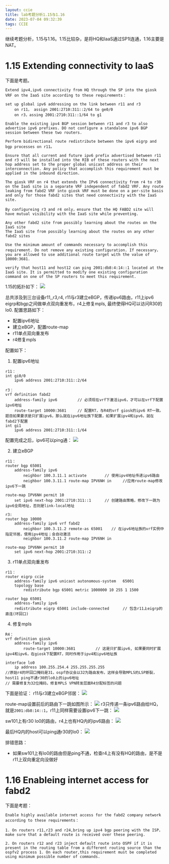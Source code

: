 ```yaml
---
layout: ccie
title: lab考题分析1.15与1.16
date: 2023-07-04 09:32:39
tags: CCIE
---
```


继续考题分析，1.15与1.16。1.15比较杂，是将HQ和IaaS通过SP1l连通，1.16主要是NAT。

# 1.15  Extending connectivity to IaaS
下面是考题。
```
Extend ipv4,ipv6 connectivity from HQ through the SP into the giosk VRF on the IaaS site according to these requirements：

set up global ipv6 addressing on the link between r11 and r3
    on r11， assign 2001:2710:311::2/64 to ge0/0
    on r3，assing 2001:2710:311::1/64 to g1

Enable the existing ipv4 BGP session between r11 and r3 to also advertise ipv6 prefixes. DO not configure a standalone ipv6 BGP session between these two routers.

Perform bidirectional route redistribute between the ipv6 eigrp and bgp processes on r11。

Ensure that all current and future ipv6 prefix advertised between r11 and r3 will be installed into the RIB of these routers with the next hop address set to the proper global unicast address on their interconnection. Any policy that accomplish this requirement must be applied in the inbound direction.

The giosk VRF on r4 that extends the IPv6 connectivity from r4 to r30 on the IaaS site is a separate VRF independent of fabd2 VRF. Any route leaking from fabd2 VRF into giosk VRF must be done on a per-site basis and only for those fabd2 sites that need connectivity with the IaaS site.

By configureing r3 and r4 only，ensure that the HQ FABD2 site will have mutual visibility with the IaaS site while preventing.

Any other fabd2 site from possibly learning about the routes on the IaaS site
The IaaS site from possibly learning about the routes on any other fabd2 sites

Use the minimum amount of commands necessary to accomplish this requirement. Do not remove any existing configuration. If necessary，you are allowed to use additional route target with the value of 10000:3681.

verify that host11 and host12 can ping 2001:db8:4:14::1 located at the IaaS site. It is permitted to modify one existing configuration command on one of the SP routers to meet this requirement.
```

1.15的拓扑如下：
![](https://rancho333.github.io/pictures/lab_1.15.png)

总共涉及到三台设备r11,,r3,r4, r11与r3建立eBGP，传递ipv6路由，r11上ipv6 eigrp和bgp之间做单点双向重发布，r4上修复mpls, 最终使得HQ可以访问R30的lo0. 配置思路如下：
- 配置ipv6地址
- 建立eBGP，配置route-map
- r11单点双向重发布
- r4修复mpls

配置如下：
1. 配置ipv6地址
```
r11：
int gi0/0
    ipv6 address 2001:2710:311::2/64

r3：
vrf definition fabd2
    address-family ipv6         // 必须现在vrf下激活ipv6，才可以在vrf下配置ipv6地址
    route-target 10000:3681     // 配置RT，与R4的vrf giosk的ipv6 RT一致。题目如果要求是只扩展ipv6，那么就在ipv6地址族下配置，如果扩展ipv4和ipv6，就在fabd2下配置
int gi1
    ipv6 address 2001:2710:311::1/64    
```
配置完成之后，ipv6可以ping通：
![](https://rancho333.github.io/pictures/lab_1.15_ipv6_ping.png)

2. 建立eBGP
```
r11：
router bgp 65001
    address-family ipv6
        neighbor 100.3.11.1 activate        // 使用ipv4地址传递ipv6路由
        neighbor 100.3.11.1 route-map IPV6NH in     //应用route-map修改ipv6下一跳

route-map IPV6NH permit 10
    set ipv6 next-hop 2001:2710:311::1      // 创建路由策略，修改下一跳为ipv6全局地址，否则是link-local地址

r3:
router bgp 10000
    address-family ipv6 vrf fabd2  
        neighbor 100.3.11.2 remote-as 65001    // 在ipv6地址族的vrf实例中指定邻居，使用ipv4地址；会自动激活
        neighbor 100.3.11.2 route-map IPV6NH in

route-map IPV6NH permit 10
    set ipv6 next-hop 2001:2710:311::2
```

3. r11单点双向重发布
```
r11：
router eigrp ccie
    address-family ipv6 unicast autonomous-system   65001
    topology base
        redistribute bgp 65001 metric 1000000 10 255 1 1500

router bgp 65001
    address-family ipv6
    redistribute eigrp 65001 include-connected      // 包含r11上eigrp的直连(环回口)
```

4. 修复mpls
```
R4：
vrf definition giosk
    address-family ipv6 
        route-target 10000:3681         // 这是只扩展ipv6, 如果要同时扩展ipv4和ipv6，在giosk下配置RT，同时作用于ipv4和ipv6地址族

interface lo0
    ip address 100.255.254.4 255.255.255.255
//原始r4的环回口掩码是31，ospf协议会以32为路由发布，这样会导致MPLS的LSP断裂，host11 ping不通r30的lo0上的ipv6地址
// 需要修复为32位掩码，修复MPLS VPN转发层面R4分配标签的问题
```

下面是验证：
r11与r3建立eBGP邻居：
![](https://rancho333.github.io/pictures/lab_1.15_bgp_neighbor.png)

route-map设置前后的路由下一跳如图所示：
![](https://rancho333.github.io/pictures/lab_1.15_r11_route.png)
r3只传递一条ipv6路由给HQ，就是`2001:db8:14::1`，r11上同样需要设置ipv6下一跳：
![](https://rancho333.github.io/pictures/lab_1.15_r11_route.png)


sw101上有r30 lo0的路由，r4上也有HQ内的ipv6路由：
![](https://rancho333.github.io/pictures/lab_1.15_14_route.png)

最后HQ内的host可以ping通r30的lo0：
![](https://rancho333.github.io/pictures/lab_1.15_ping_r30.png)

排错思路：
- 如果sw101上有lo0的路由但是ping不通，检查r4上有没有HQ的路由，是不是r11上双向重定向没做好

# 1.16 Enableing internet access for fabd2
下面是考题：
```
Enable highly available internet access for the fabd2 company network according to these requirements：

1. On routers r11,r23 and r24,bring up ipv4 bgp peering with the ISP，make sure that a default route is received over these peering.

2. On routers r12 and r23 inject default route into OSPF if it is present in the routing table from a different routing source than the ospfv2 process 1. On each router,this requirement must be completed using minimum possible number of commands.
```